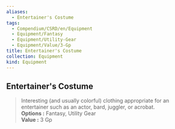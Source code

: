 ```yaml
---
aliases:
  - Entertainer's Costume
tags:
  - Compendium/CSRD/en/Equipment
  - Equipment/Fantasy
  - Equipment/Utility-Gear
  - Equipment/Value/3-Gp
title: Entertainer's Costume
collection: Equipment
kind: Equipment
---
```

## Entertainer's Costume  
  
>Interesting (and usually colorful) clothing appropriate for an entertainer such as an actor, bard, juggler, or acrobat.  
> **Options :** Fantasy, Utility Gear  
> **Value :** 3 Gp